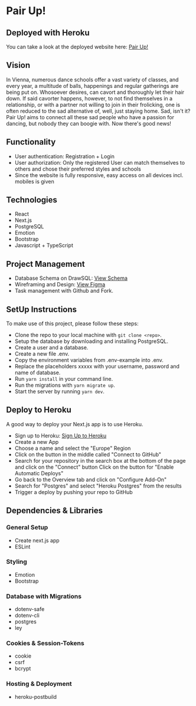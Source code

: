 # Pair Up!

## Deployed with Heroku

You can take a look at the deployed website here: [Pair Up!](https://pair-up-vienna.herokuapp.com/)

## Vision

In Vienna, numerous dance schools offer a vast variety of classes, and every year, a multitude of balls, happenings and regular gatherings are being put on. Whosoever desires, can cavort and thoroughly let their hair down. If said cavorter happens, however, to not find themselves in a relationship, or with a partner not willing to join in their frolicking, one is often reduced to the sad alternative of, well, just staying home. Sad, isn't it? 
Pair Up! aims to connect all these sad people who have a passion for dancing, but nobody they can boogie with. Now there's good news!

## Functionality

- User authentication: Registration + Login
- User authorization: Only the registered User can match themselves to others and chose their preferred styles and schools
- Since the website is fully responsive, easy access on all devices incl. mobiles is given

## Technologies

- React
- Next.js
- PostgreSQL
- Emotion
- Bootstrap
- Javascript + TypeScript

## Project Management

- Database Schema on DrawSQL: [View Schema](https://drawsql.app/upleveled-2/diagrams/pairup-schema#) 
- Wireframing and Design: [View Figma](https://www.figma.com/file/Fk8Ayej5AiA6PISPtIr9NO/PairUp!?node-id=0%3A1)
- Task management with Github and Fork.

## SetUp Instructions

To make use of this project, please follow these steps:

- Clone the repo to your local machine with `git clone <repo>`.
- Setup the database by downloading and installing PostgreSQL.
- Create a user and a database.
- Create a new file .env.
- Copy the environment variables from .env-example into .env.
- Replace the placeholders xxxxx with your username, password and name of database.
- Run `yarn install` in your command line.
- Run the migrations with `yarn migrate up`.
- Start the server by running `yarn dev`.

## Deploy to Heroku

A good way to deploy your Next.js app is to use Heroku.

- Sign up to Heroku: [Sign Up to Heroku](https://signup.heroku.com/)
- Create a new App
- Choose a name and select the "Europe" Region
- Click on the button in the middle called "Connect to GitHub"
- Search for your repository in the search box at the bottom of the page and click on the "Connect" button Click on the button for "Enable Automatic Deploys"
- Go back to the Overview tab and click on "Configure Add-On"
- Search for "Postgres" and select "Heroku Postgres" from the results
- Trigger a deploy by pushing your repo to GitHub

## Dependencies & Libraries

### General Setup

- Create next.js app
- ESLint

### Styling

- Emotion
- Bootstrap

### Database with Migrations

- dotenv-safe
- dotenv-cli
- postgres
- ley

### Cookies & Session-Tokens

- cookie
- csrf
- bcrypt

### Hosting & Deployment

- heroku-postbuild
